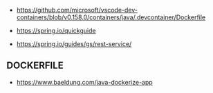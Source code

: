 

* https://github.com/microsoft/vscode-dev-containers/blob/v0.158.0/containers/java/.devcontainer/Dockerfile

* https://spring.io/quickguide
* https://spring.io/guides/gs/rest-service/


## DOCKERFILE

* https://www.baeldung.com/java-dockerize-app
